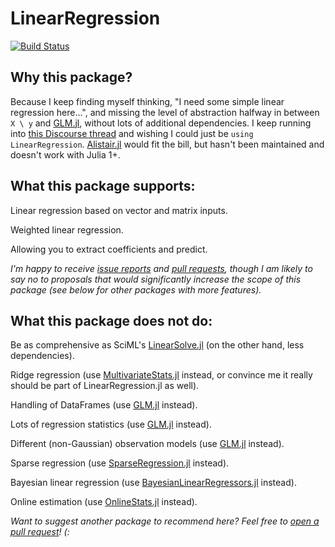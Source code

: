# LinearRegression

[![Build Status](https://github.com/st--/LinearRegression.jl/actions/workflows/CI.yml/badge.svg?branch=)](https://github.com/st--/LinearRegression.jl/actions/workflows/CI.yml?query=branch%3A)


## Why this package?

Because I keep finding myself thinking, "I need some simple linear regression
here...", and missing the level of abstraction halfway in between `X \ y` and
[GLM.jl](https://github.com/JuliaStats/GLM.jl), without lots of additional
dependencies.
I keep running into [this Discourse
thread](https://discourse.julialang.org/t/efficient-way-of-doing-linear-regression/31232)
and wishing I could just be `using LinearRegression`.
[Alistair.jl](https://github.com/giob1994/Alistair.jl) would fit the bill, but
hasn't been maintained and doesn't work with Julia 1+.

## What this package supports:

Linear regression based on vector and matrix inputs.

Weighted linear regression.

Allowing you to extract coefficients and predict.

*I'm happy to receive [issue reports](https://github.com/st--/LinearRegression.jl/issues/new/choose) and [pull requests](https://github.com/st--/LinearRegression.jl/compare), though I am likely to say no to proposals that would significantly increase the scope of this package (see below for other packages with more features).*

## What this package does not do:

Be as comprehensive as SciML's [LinearSolve.jl](https://github.com/SciML/LinearSolve.jl/) (on the other hand, less dependencies).

Ridge regression (use [MultivariateStats.jl](https://github.com/JuliaStats/MultivariateStats.jl) instead, or convince me it really should be part of LinearRegression.jl as well).

Handling of DataFrames (use [GLM.jl](https://github.com/JuliaStats/GLM.jl) instead).

Lots of regression statistics (use [GLM.jl](https://github.com/JuliaStats/GLM.jl) instead).

Different (non-Gaussian) observation models (use [GLM.jl](https://github.com/JuliaStats/GLM.jl) instead).

Sparse regression (use [SparseRegression.jl](https://github.com/joshday/SparseRegression.jl/) instead).

Bayesian linear regression (use [BayesianLinearRegressors.jl](https://github.com/JuliaGaussianProcesses/BayesianLinearRegressors.jl) instead).

Online estimation (use [OnlineStats.jl](https://github.com/joshday/OnlineStats.jl) instead).

*Want to suggest another package to recommend here? Feel free to [open a pull request](https://github.com/st--/LinearRegression.jl/compare)! (:*

